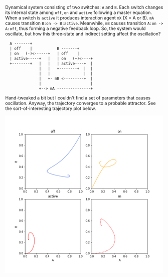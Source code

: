 Dynamical system consisting of two switches: `A` and `B`. Each switch changes
its internal state among `off`, `on` and `active` following a master equation.
When a switch is `active` it produces interaction agent `mX` (X = A or B).
`mA` causes transition `B:on -> B:active`. Meanwhile, `mB` causes transition
`A:on -> A:off`, thus forming a negative feedback loop. So, the system would
oscillate, but how this three-state and indirect setting affect the oscillation?

```
  A -------+
  | off    |           B -------+
  | on   (-)<------+   | off    |
  | active-----+   |   | on   (+)<----+
  +--------+   |   |   | active----+  |
               |   |   +--------+  |  |
               |   |               |  |
               |   +- mB <---------+  |
               |                      |
               +--> mA ---------------+
```

Hand-tweaked a bit but I couldn't find a set of parameters that causes
oscillation. Anyway, the trajectory converges to a probable attractor.
See the sort-of-interesting trajectory plot below.

![trajectory](trajectory.png)
